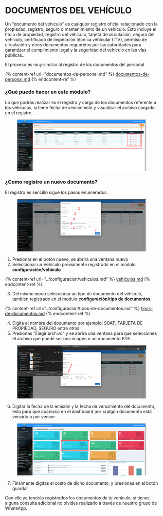 # DOCUMENTOS DEL VEHÍCULO

Un "documento del vehículo" es cualquier registro oficial relacionado con la propiedad, registro, seguro o mantenimiento de un vehículo. Esto incluye el título de propiedad, registro del vehículo, tarjeta de circulación, seguro del vehículo, certificado de inspección técnica vehicular (ITV), permiso de circulación y otros documentos requeridos por las autoridades para garantizar el cumplimiento legal y la seguridad del vehículo en las vías públicas..

El proceso es muy similiar al  registro de los documentos del personal

{% content-ref url="documentos-de-personal.md" %}
[documentos-de-personal.md](documentos-de-personal.md)
{% endcontent-ref %}

### **¿Qué puedo hacer en este módulo?**

Lo que podrás realizar es el registro y carga de los documentos referente a los vehículos, si tiene fecha de vencimiento y visualizar el archivo cargado en el registro.

<figure><img src="../../../.gitbook/assets/image (158).png" alt=""><figcaption></figcaption></figure>

### ¿Como registro un nuevo documento?

El registro es sencillo sigue los pasos enumerados.

<figure><img src="../../../.gitbook/assets/image (159).png" alt=""><figcaption></figcaption></figure>

1. Presionar en el botón nuevo, se abrira una ventana nueva
2. Seleccionar un Vehículo previamente registrado en el módulo **configuración/vehiculo**

{% content-ref url="../configuracion/vehiculos.md" %}
[vehiculos.md](../configuracion/vehiculos.md)
{% endcontent-ref %}

3. Del mismo modo seleccionar un tipo de documento del vehículo, también registrado en el modulo **configuración/tipo de documentos**

{% content-ref url="../configuracion/tipos-de-documentos.md" %}
[tipos-de-documentos.md](../configuracion/tipos-de-documentos.md)
{% endcontent-ref %}

4. &#x20;Digita el  nombre del documento por ejemplo: SOAT, TARJETA DE PROPIEDAD, SEGURO entre otros.
5. Presionas  "Elegir archivo" y se abrirá una ventana para que selecciones el archivo que puede ser  una imagen  o un documento PDF.&#x20;

<figure><img src="../../../.gitbook/assets/image (160).png" alt=""><figcaption></figcaption></figure>

6. Digitar la fecha de la emisión y la fecha de vencimiento del documento,  esto para que aparezca en el dashboard por si algún documento está vencido o por vencer

<figure><img src="../../../.gitbook/assets/image (161).png" alt=""><figcaption></figcaption></figure>

7. Finalmente digitas el costo de dicho documento,  y presionas en el botón guardar

Con ello ya tendrás registrados los documentos de tu vehículo, si tienes alguna consulta adicional no  olvides realizarlo a través de nuestro grupo de WhatsApp.
